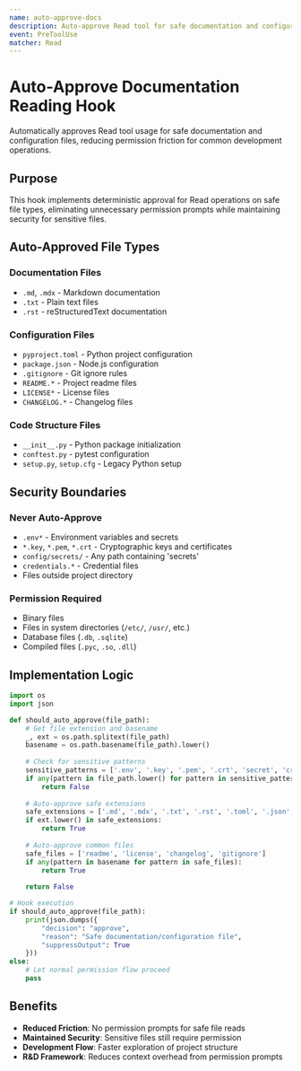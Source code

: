 ```yaml
---
name: auto-approve-docs
description: Auto-approve Read tool for safe documentation and configuration files
event: PreToolUse
matcher: Read
---
```


# Auto-Approve Documentation Reading Hook

Automatically approves Read tool usage for safe documentation and configuration files, reducing permission friction for common development operations.

## Purpose

This hook implements deterministic approval for Read operations on safe file types, eliminating unnecessary permission prompts while maintaining security for sensitive files.

## Auto-Approved File Types

### Documentation Files
- `.md`, `.mdx` - Markdown documentation
- `.txt` - Plain text files
- `.rst` - reStructuredText documentation

### Configuration Files
- `pyproject.toml` - Python project configuration
- `package.json` - Node.js configuration  
- `.gitignore` - Git ignore rules
- `README.*` - Project readme files
- `LICENSE*` - License files
- `CHANGELOG.*` - Changelog files

### Code Structure Files
- `__init__.py` - Python package initialization
- `conftest.py` - pytest configuration
- `setup.py`, `setup.cfg` - Legacy Python setup

## Security Boundaries

### Never Auto-Approve
- `.env*` - Environment variables and secrets
- `*.key`, `*.pem`, `*.crt` - Cryptographic keys and certificates
- `config/secrets/` - Any path containing 'secrets'
- `credentials.*` - Credential files
- Files outside project directory

### Permission Required
- Binary files
- Files in system directories (`/etc/`, `/usr/`, etc.)
- Database files (`.db`, `.sqlite`)
- Compiled files (`.pyc`, `.so`, `.dll`)

## Implementation Logic

```python
import os
import json

def should_auto_approve(file_path):
    # Get file extension and basename
    _, ext = os.path.splitext(file_path)
    basename = os.path.basename(file_path).lower()
    
    # Check for sensitive patterns
    sensitive_patterns = ['.env', '.key', '.pem', '.crt', 'secret', 'credential']
    if any(pattern in file_path.lower() for pattern in sensitive_patterns):
        return False
    
    # Auto-approve safe extensions
    safe_extensions = ['.md', '.mdx', '.txt', '.rst', '.toml', '.json', '.py', '.yaml', '.yml']
    if ext.lower() in safe_extensions:
        return True
    
    # Auto-approve common files
    safe_files = ['readme', 'license', 'changelog', 'gitignore']
    if any(pattern in basename for pattern in safe_files):
        return True
    
    return False

# Hook execution
if should_auto_approve(file_path):
    print(json.dumps({
        "decision": "approve",
        "reason": "Safe documentation/configuration file",
        "suppressOutput": True
    }))
else:
    # Let normal permission flow proceed
    pass
```

## Benefits

- **Reduced Friction**: No permission prompts for safe file reads
- **Maintained Security**: Sensitive files still require permission
- **Development Flow**: Faster exploration of project structure
- **R&D Framework**: Reduces context overhead from permission prompts